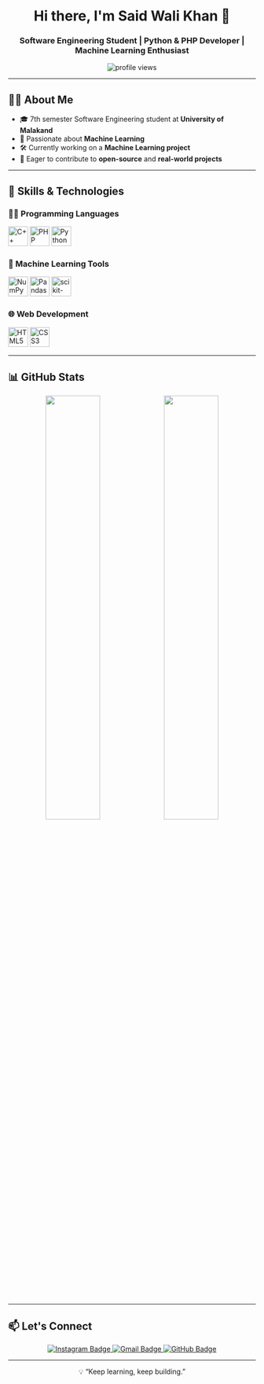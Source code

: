 <h1 align="center">Hi there, I'm Said Wali Khan 👋</h1>
<h3 align="center">Software Engineering Student | Python & PHP Developer | Machine Learning Enthusiast</h3>

<p align="center">
  <img src="https://komarev.com/ghpvc/?username=saidwalikhan&label=Profile%20Views&color=0e75b6&style=flat" alt="profile views" />
</p>

---

## 🧑‍💻 About Me

- 🎓 7th semester Software Engineering student at **University of Malakand**
- 🧠 Passionate about **Machine Learning**
- 🛠 Currently working on a **Machine Learning project**
- 🚀 Eager to contribute to **open-source** and **real-world projects**

---

## 💼 Skills & Technologies

### 👨‍💻 Programming Languages
<p>
  <img src="https://cdn.jsdelivr.net/gh/devicons/devicon/icons/cplusplus/cplusplus-original.svg" height="40" alt="C++" />
  <img src="https://cdn.jsdelivr.net/gh/devicons/devicon/icons/php/php-original.svg" height="40" alt="PHP" />
  <img src="https://cdn.jsdelivr.net/gh/devicons/devicon/icons/python/python-original.svg" height="40" alt="Python" />
</p>

### 🤖 Machine Learning Tools
<p>
  <img src="https://cdn.jsdelivr.net/gh/devicons/devicon/icons/numpy/numpy-original.svg" height="40" alt="NumPy" />
  <img src="https://cdn.jsdelivr.net/gh/devicons/devicon/icons/pandas/pandas-original.svg" height="40" alt="Pandas" />
  <img src="https://cdn.jsdelivr.net/gh/devicons/devicon/icons/scikit-learn/scikit-learn-original.svg" height="40" alt="scikit-learn" />
</p>

### 🌐 Web Development
<p>
  <img src="https://cdn.jsdelivr.net/gh/devicons/devicon/icons/html5/html5-original.svg" height="40" alt="HTML5" />
  <img src="https://cdn.jsdelivr.net/gh/devicons/devicon/icons/css3/css3-original.svg" height="40" alt="CSS3" />
</p>

---

## 📊 GitHub Stats

<p align="center">
  <img src="https://github-readme-stats.vercel.app/api?username=saidwalikhan&show_icons=true&theme=radical" width="47%" />
  <img src="https://github-readme-stats.vercel.app/api/top-langs/?username=saidwalikhan&layout=compact&theme=radical" width="47%" />
</p>

---

## 📫 Let's Connect

<p align="center">
  <a href="https://www.instagram.com/walikh123/" target="_blank">
    <img src="https://img.shields.io/badge/Instagram-walikh123-E4405F?style=for-the-badge&logo=instagram&logoColor=white" alt="Instagram Badge"/>
  </a>
  <a href="mailto:saidwalikhan@example.com">
    <img src="https://img.shields.io/badge/Email-saidwalikhan@example.com-D14836?style=for-the-badge&logo=gmail&logoColor=white" alt="Gmail Badge"/>
  </a>
  <a href="https://github.com/saidwalikhan">
    <img src="https://img.shields.io/badge/GitHub-Said%20Wali%20Khan-181717?style=for-the-badge&logo=github" alt="GitHub Badge"/>
  </a>
</p>

---

<p align="center">💡 “Keep learning, keep building.”</p>
